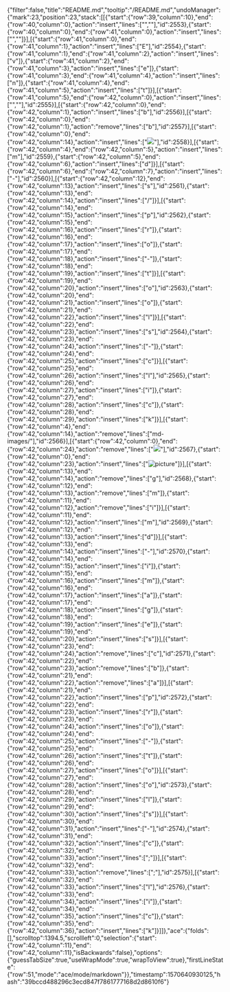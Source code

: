 {"filter":false,"title":"README.md","tooltip":"/README.md","undoManager":{"mark":23,"position":23,"stack":[[{"start":{"row":39,"column":10},"end":{"row":40,"column":0},"action":"insert","lines":["",""],"id":2553},{"start":{"row":40,"column":0},"end":{"row":41,"column":0},"action":"insert","lines":["",""]}],[{"start":{"row":41,"column":0},"end":{"row":41,"column":1},"action":"insert","lines":["E"],"id":2554},{"start":{"row":41,"column":1},"end":{"row":41,"column":2},"action":"insert","lines":["v"]},{"start":{"row":41,"column":2},"end":{"row":41,"column":3},"action":"insert","lines":["e"]},{"start":{"row":41,"column":3},"end":{"row":41,"column":4},"action":"insert","lines":["n"]},{"start":{"row":41,"column":4},"end":{"row":41,"column":5},"action":"insert","lines":["t"]}],[{"start":{"row":41,"column":5},"end":{"row":42,"column":0},"action":"insert","lines":["",""],"id":2555}],[{"start":{"row":42,"column":0},"end":{"row":42,"column":1},"action":"insert","lines":["b"],"id":2556}],[{"start":{"row":42,"column":0},"end":{"row":42,"column":1},"action":"remove","lines":["b"],"id":2557}],[{"start":{"row":42,"column":0},"end":{"row":42,"column":14},"action":"insert","lines":["![](image.png)"],"id":2558}],[{"start":{"row":42,"column":4},"end":{"row":42,"column":5},"action":"insert","lines":["m"],"id":2559},{"start":{"row":42,"column":5},"end":{"row":42,"column":6},"action":"insert","lines":["d"]}],[{"start":{"row":42,"column":6},"end":{"row":42,"column":7},"action":"insert","lines":["-"],"id":2560}],[{"start":{"row":42,"column":12},"end":{"row":42,"column":13},"action":"insert","lines":["s"],"id":2561},{"start":{"row":42,"column":13},"end":{"row":42,"column":14},"action":"insert","lines":["/"]}],[{"start":{"row":42,"column":14},"end":{"row":42,"column":15},"action":"insert","lines":["p"],"id":2562},{"start":{"row":42,"column":15},"end":{"row":42,"column":16},"action":"insert","lines":["r"]},{"start":{"row":42,"column":16},"end":{"row":42,"column":17},"action":"insert","lines":["o"]},{"start":{"row":42,"column":17},"end":{"row":42,"column":18},"action":"insert","lines":["-"]},{"start":{"row":42,"column":18},"end":{"row":42,"column":19},"action":"insert","lines":["t"]}],[{"start":{"row":42,"column":19},"end":{"row":42,"column":20},"action":"insert","lines":["o"],"id":2563},{"start":{"row":42,"column":20},"end":{"row":42,"column":21},"action":"insert","lines":["o"]},{"start":{"row":42,"column":21},"end":{"row":42,"column":22},"action":"insert","lines":["l"]}],[{"start":{"row":42,"column":22},"end":{"row":42,"column":23},"action":"insert","lines":["s"],"id":2564},{"start":{"row":42,"column":23},"end":{"row":42,"column":24},"action":"insert","lines":["-"]},{"start":{"row":42,"column":24},"end":{"row":42,"column":25},"action":"insert","lines":["c"]}],[{"start":{"row":42,"column":25},"end":{"row":42,"column":26},"action":"insert","lines":["l"],"id":2565},{"start":{"row":42,"column":26},"end":{"row":42,"column":27},"action":"insert","lines":["i"]},{"start":{"row":42,"column":27},"end":{"row":42,"column":28},"action":"insert","lines":["c"]},{"start":{"row":42,"column":28},"end":{"row":42,"column":29},"action":"insert","lines":["k"]}],[{"start":{"row":42,"column":4},"end":{"row":42,"column":14},"action":"remove","lines":["md-images/"],"id":2566}],[{"start":{"row":42,"column":0},"end":{"row":42,"column":24},"action":"remove","lines":["![](pro-tools-click.png)"],"id":2567},{"start":{"row":42,"column":0},"end":{"row":42,"column":23},"action":"insert","lines":["![picture](img/abc.png)"]}],[{"start":{"row":42,"column":13},"end":{"row":42,"column":14},"action":"remove","lines":["g"],"id":2568},{"start":{"row":42,"column":12},"end":{"row":42,"column":13},"action":"remove","lines":["m"]},{"start":{"row":42,"column":11},"end":{"row":42,"column":12},"action":"remove","lines":["i"]}],[{"start":{"row":42,"column":11},"end":{"row":42,"column":12},"action":"insert","lines":["m"],"id":2569},{"start":{"row":42,"column":12},"end":{"row":42,"column":13},"action":"insert","lines":["d"]}],[{"start":{"row":42,"column":13},"end":{"row":42,"column":14},"action":"insert","lines":["-"],"id":2570},{"start":{"row":42,"column":14},"end":{"row":42,"column":15},"action":"insert","lines":["i"]},{"start":{"row":42,"column":15},"end":{"row":42,"column":16},"action":"insert","lines":["m"]},{"start":{"row":42,"column":16},"end":{"row":42,"column":17},"action":"insert","lines":["a"]},{"start":{"row":42,"column":17},"end":{"row":42,"column":18},"action":"insert","lines":["g"]},{"start":{"row":42,"column":18},"end":{"row":42,"column":19},"action":"insert","lines":["e"]},{"start":{"row":42,"column":19},"end":{"row":42,"column":20},"action":"insert","lines":["s"]}],[{"start":{"row":42,"column":23},"end":{"row":42,"column":24},"action":"remove","lines":["c"],"id":2571},{"start":{"row":42,"column":22},"end":{"row":42,"column":23},"action":"remove","lines":["b"]},{"start":{"row":42,"column":21},"end":{"row":42,"column":22},"action":"remove","lines":["a"]}],[{"start":{"row":42,"column":21},"end":{"row":42,"column":22},"action":"insert","lines":["p"],"id":2572},{"start":{"row":42,"column":22},"end":{"row":42,"column":23},"action":"insert","lines":["r"]},{"start":{"row":42,"column":23},"end":{"row":42,"column":24},"action":"insert","lines":["o"]},{"start":{"row":42,"column":24},"end":{"row":42,"column":25},"action":"insert","lines":["-"]},{"start":{"row":42,"column":25},"end":{"row":42,"column":26},"action":"insert","lines":["t"]},{"start":{"row":42,"column":26},"end":{"row":42,"column":27},"action":"insert","lines":["o"]}],[{"start":{"row":42,"column":27},"end":{"row":42,"column":28},"action":"insert","lines":["o"],"id":2573},{"start":{"row":42,"column":28},"end":{"row":42,"column":29},"action":"insert","lines":["l"]},{"start":{"row":42,"column":29},"end":{"row":42,"column":30},"action":"insert","lines":["s"]}],[{"start":{"row":42,"column":30},"end":{"row":42,"column":31},"action":"insert","lines":["-"],"id":2574},{"start":{"row":42,"column":31},"end":{"row":42,"column":32},"action":"insert","lines":["c"]},{"start":{"row":42,"column":32},"end":{"row":42,"column":33},"action":"insert","lines":[";"]}],[{"start":{"row":42,"column":32},"end":{"row":42,"column":33},"action":"remove","lines":[";"],"id":2575}],[{"start":{"row":42,"column":32},"end":{"row":42,"column":33},"action":"insert","lines":["l"],"id":2576},{"start":{"row":42,"column":33},"end":{"row":42,"column":34},"action":"insert","lines":["i"]},{"start":{"row":42,"column":34},"end":{"row":42,"column":35},"action":"insert","lines":["c"]},{"start":{"row":42,"column":35},"end":{"row":42,"column":36},"action":"insert","lines":["k"]}]]},"ace":{"folds":[],"scrolltop":1394.5,"scrollleft":0,"selection":{"start":{"row":42,"column":11},"end":{"row":42,"column":11},"isBackwards":false},"options":{"guessTabSize":true,"useWrapMode":true,"wrapToView":true},"firstLineState":{"row":51,"mode":"ace/mode/markdown"}},"timestamp":1570640930125,"hash":"39bccd488296c3ecd847f7861777168d2d8610f6"}